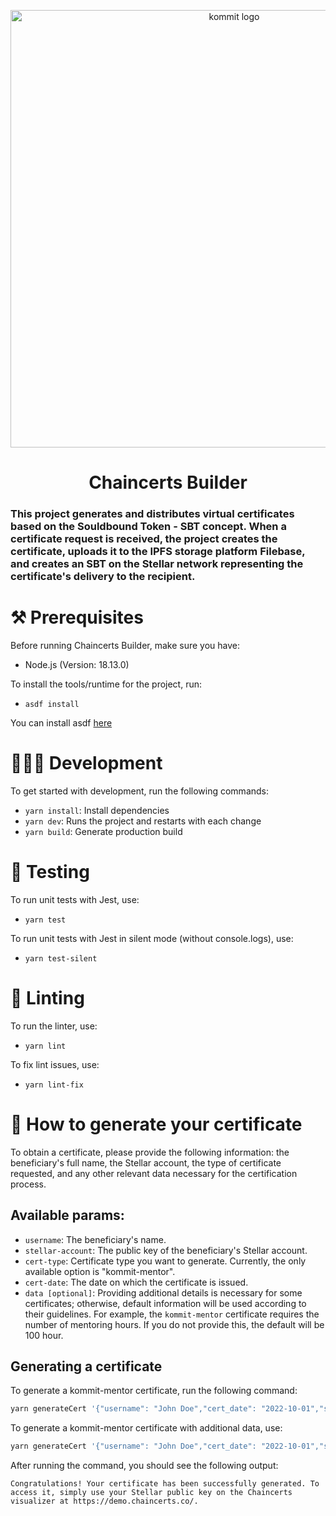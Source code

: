 <p align="center">
  <a href="https://kommit.co">
    <img src="https://user-images.githubusercontent.com/84339390/219978514-ed0cc873-a9d5-4007-922d-ba6ead5c9206.png" width="700px" alt="kommit logo"/>
  </a>
</p>

<h1 align="center">
  Chaincerts Builder
</h1>

### This project generates and distributes virtual certificates based on the Souldbound Token - SBT concept. When a certificate request is received, the project creates the certificate, uploads it to the IPFS storage platform Filebase, and creates an SBT on the Stellar network representing the certificate's delivery to the recipient.

# ⚒️ Prerequisites

Before running Chaincerts Builder, make sure you have:

- Node.js (Version: 18.13.0)

To install the tools/runtime for the project, run:

- `asdf install`

You can install asdf [here](https://asdf-vm.com/guide/getting-started.html)

# 🧑🏻‍💻 Development

To get started with development, run the following commands:

- `yarn install`: Install dependencies
- `yarn dev`: Runs the project and restarts with each change
- `yarn build`: Generate production build

# 🧪 Testing

To run unit tests with Jest, use:
- `yarn test`

To run unit tests with Jest in silent mode (without console.logs), use:
- `yarn test-silent`

# 🔦 Linting

To run the linter, use:

- `yarn lint`

To fix lint issues, use:

- `yarn lint-fix`

# 📜 How to generate your certificate

To obtain a certificate, please provide the following information: the beneficiary's full name, the Stellar account, the type of certificate requested, and any other relevant data necessary for the certification process.

## Available params:

- `username`: The beneficiary's name.
- `stellar-account`: The public key of the beneficiary's Stellar account.
- `cert-type`: Certificate type you want to generate. Currently, the only available option is "kommit-mentor".
- `cert-date`: The date on which the certificate is issued.
- `data [optional]`: Providing additional details is necessary for some certificates; otherwise, default information will be used according to their guidelines. For example, the `kommit-mentor` certificate requires the number of mentoring hours. If you do not provide this, the default will be 100 hour.


## Generating a certificate

To generate a kommit-mentor certificate, run the following command:

```bash
yarn generateCert '{"username": "John Doe","cert_date": "2022-10-01","stellar_account": "GCFXHS4GXL6BVUCXBWXGTITROWLVYXQKQLF4YH5O5JT3YZXCYPAFBJZB", "cert_type": "kommit-mentor"}'
```

To generate a kommit-mentor certificate with additional data, use:

```bash
yarn generateCert '{"username": "John Doe","cert_date": "2022-10-01","stellar_account": "GCFXHS4GXL6BVUCXBWXGTITROWLVYXQKQLF4YH5O5JT3YZXCYPAFBJZB", "cert_type": "kommit-mentor", "data": {"mentor_hours": 500}}'
```

After running the command, you should see the following output:

```
Congratulations! Your certificate has been successfully generated. To access it, simply use your Stellar public key on the Chaincerts visualizer at https://demo.chaincerts.co/.
```
